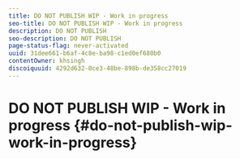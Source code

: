 ```yaml
---
title: DO NOT PUBLISH WIP - Work in progress
seo-title: DO NOT PUBLISH WIP - Work in progress
description: DO NOT PUBLISH
seo-description: DO NOT PUBLISH
page-status-flag: never-activated
uuid: 31dee661-b6af-4c8e-ba98-c1ed0ef680b0
contentOwner: khsingh
discoiquuid: 4292d632-0ce3-48be-898b-de358cc27019
---
```


# DO NOT PUBLISH WIP - Work in progress {#do-not-publish-wip-work-in-progress}

